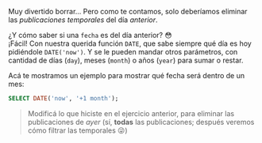 Muy divertido borrar... Pero como te contamos, solo deberíamos eliminar las _publicaciones temporales_ del día _anterior_.

¿Y cómo saber si una `fecha` es del día anterior? :flushed:
<br>
¡Fácil! Con nuestra querida función `DATE`, que sabe siempre qué día es hoy pidiéndole `DATE('now')`. Y se le pueden mandar otros parámetros, con cantidad de días (`day`), meses (`month`) o años (`year`) para sumar o restar. 

Acá te mostramos un ejemplo para mostrar qué fecha será dentro de un mes:

``` sql
SELECT DATE('now', '+1 month');
```

> Modificá lo que hiciste en el ejercicio anterior, para eliminar las publicaciones de _ayer_ (sí, **todas** las publicaciones; después veremos cómo filtrar las temporales :stuck_out_tongue_winking_eye:)
